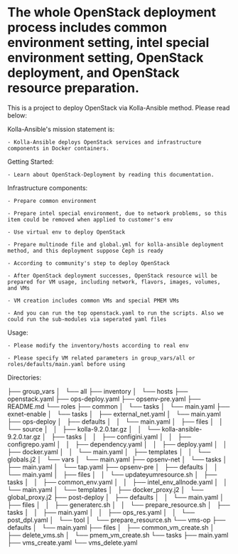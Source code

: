 # The whole OpenStack deployment process includes common environment setting, intel special environment setting, OpenStack deployment, and OpenStack resource preparation.
This is a project to deploy OpenStack via Kolla-Ansible method. Please read below:

Kolla-Ansible's mission statement is:

    - Kolla-Ansible deploys OpenStack services and infrastructure components in Docker containers.

Getting Started:

    - Learn about OpenStack-Deployment by reading this documentation.

Infrastructure components:

    - Prepare common environment

    - Prepare intel special environment, due to network problems, so this item could be removed when applied to customer's env

    - Use virtual env to deploy OpenStack

    - Prepare multinode file and global.yml for kolla-ansible deployment method, and this deployment suppose Ceph is ready

    - According to community's step to deploy OpenStack

    - After OpenStack deployment successes, OpenStack resource will be prepared for VM usage, including network, flavors, images, volumes, and VMs

    - VM creation includes common VMs and special PMEM VMs

    - And you can run the top openstack.yaml to run the scripts. Also we could run the sub-modules via seperated yaml files

Usage:

    - Please modify the inventory/hosts according to real env

    - Please specify VM related parameters in group_vars/all or roles/defaults/main.yaml before using


Directories:

├── group_vars
│   └── all
├── inventory
│   └── hosts
├── openstack.yaml
├── ops-deploy.yaml
├── opsenv-pre.yaml
├── README.md
└── roles
    ├── common
    │   └── tasks
    │       └── main.yaml
    ├── exnet-enable
    │   └── tasks
    │       ├── external_net.yaml
    │       └── main.yaml
    ├── ops-deploy
    │   ├── defaults
    │   │   └── main.yaml
    │   ├── files
    │   │   └── source
    │   │       ├── kolla-9.2.0.tar.gz
    │   │       └── kolla-ansible-9.2.0.tar.gz
    │   ├── tasks
    │   │   ├── configini.yaml
    │   │   ├── configrepo.yaml
    │   │   ├── dependency.yaml
    │   │   ├── deploy.yaml
    │   │   ├── docker.yaml
    │   │   └── main.yaml
    │   ├── templates
    │   │   └── globals.j2
    │   └── vars
    │       └── main.yaml
    ├── opsenv-net
    │   └── tasks
    │       ├── main.yaml
    │       └── tap.yaml
    ├── opsenv-pre
    │   ├── defaults
    │   │   └── main.yaml
    │   ├── files
    │   │   └── updateyumresource.sh
    │   ├── tasks
    │   │   ├── common_env.yaml
    │   │   ├── intel_env_allnode.yaml
    │   │   └── main.yaml
    │   └── templates
    │       ├── docker_proxy.j2
    │       └── global_proxy.j2
    ├── post-deploy
    │   ├── defaults
    │   │   └── main.yaml
    │   ├── files
    │   │   ├── generaterc.sh
    │   │   └── prepare_resource.sh
    │   ├── tasks
    │   │   ├── main.yaml
    │   │   ├── ops_res.yaml
    │   │   └── post_dpl.yaml
    │   └── tool
    │       └── prepare_resource.sh
    └── vms-op
        ├── defaults
        │   └── main.yaml
        ├── files
        │   ├── common_vm_create.sh
        │   ├── delete_vms.sh
        │   └── pmem_vm_create.sh
        └── tasks
            ├── main.yaml
            ├── vms_create.yaml
            └── vms_delete.yaml


